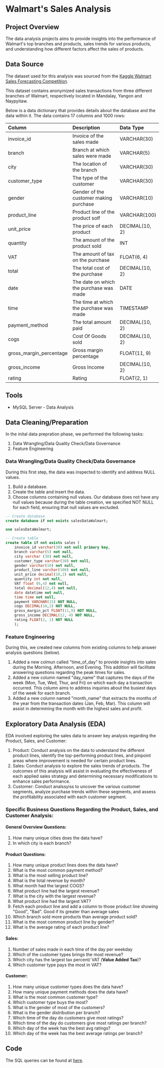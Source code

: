 # Walmart's Sales Analysis 

## Project Overview

The data analysis projects aims to provide insights into the performance of Walmart's top branches and products, sales trends for various products, and understanding how different factors affect the sales of products.

## Data Source 

The dataset used for this analysis was sourced from the [Kaggle Walmart Sales Forecasting Competition](https://www.kaggle.com/c/walmart-recruiting-store-sales-forecasting).

This dataset contains anonymized sales transactions from three different branches of Walmart, respectively located in Mandalay, Yangon and Naypyitaw. 

Below is a data dictionary that provides details about the database and the data within it. The data contains 17 columns and 1000 rows:

| Column                  | Description                             | Data Type      |
| :---------------------- | :-------------------------------------- | :------------- |
| invoice_id              | Invoice of the sales made               | VARCHAR(30)    |
| branch                  | Branch at which sales were made         | VARCHAR(5)     |
| city                    | The location of the branch              | VARCHAR(30)    |
| customer_type           | The type of the customer                | VARCHAR(30)    |
| gender                  | Gender of the customer making purchase  | VARCHAR(10)    |
| product_line            | Product line of the product solf        | VARCHAR(100)   |
| unit_price              | The price of each product               | DECIMAL(10, 2) |
| quantity                | The amount of the product sold          | INT            |
| VAT                 | The amount of tax on the purchase       | FLOAT(6, 4)    |
| total                   | The total cost of the purchase          | DECIMAL(10, 2) |
| date                    | The date on which the purchase was made | DATE           |
| time                    | The time at which the purchase was made | TIMESTAMP      |
| payment_method                 | The total amount paid                   | DECIMAL(10, 2) |
| cogs                    | Cost Of Goods sold                      | DECIMAL(10, 2) |
| gross_margin_percentage | Gross margin percentage                 | FLOAT(11, 9)   |
| gross_income            | Gross Income                            | DECIMAL(10, 2) |
| rating                  | Rating                                  | FLOAT(2, 1)    |

## Tools 
- MySQL Server - Data Analysis

## Data Cleaning/Preparation 

In the inital data prepration phase, we performed the following tasks:

1. Data Wrangling/Data Quality Check/Data Governance 
2. Feature Engineering 

### Data Wrangling/Data Quality Check/Data Governance 

During this first step, the data was inspected to identify and address NULL values. 

1. Build a database.
2. Create the table and insert the data. 
3. Choose columns containing null values. Our database does not have any null values because during the table creation, we specified NOT NULL for each field, ensuring that null values are excluded.

```sql
-- Create database
create database if not exists salesDataWalmart;

use salesDataWalmart;

-- Create table
create table if not exists sales (
    invoice_id varchar(30) not null primary key,
    branch varchar(5) not null, 
    city varchar (30) not null,
    customer_type varchar(30) not null,
    gender varchar(10) not null,
    product_line varchar(100) not null, 
    unit_price decimal(10,2) not null,
    quantity int not null, 
    VAT float (6,4) not null,
    total decimal(12,4) not null,
    date datetime not null,
    time time not null, 
    payment VARCHAR(15) NOT NULL,
    cogs DECIMAL(10,2) NOT NULL,
    gross_margin_pct FLOAT(11,9) NOT NULL,
    gross_income DECIMAL(12, 4) NOT NULL,
    rating FLOAT(2, 1) NOT NULL
    );
```

### Feature Engineering 

During this, we created new columns from existing columns to help answer analysis questions (below). 

1. Added a new colmun called "time_of_day" to provide insights into sales during the Morning, Afternoon, and Evening. This addition will facilitate answering questions regarding the peak times for sales.
2. Added a new column named "day_name" that captures the days of the week (Mon, Tue, Wed, Thur, and Fri) on which each day a transaction occurred. This column aims to address inquiries about the busiest days of the week for each branch.
3. Added a new column named "month_name" that extracts the months of the year from the transaction dates (Jan, Feb, Mar). This column will assist in determining the month with the highest sales and profit.

## Exploratory Data Analysis (EDA)

EDA involved exploring the sales data to answer key analysis regarding the Product, Sales, and Customer: 

1. Product: Conduct analysis on the data to understand the different product lines, identify the top-performing product lines, and pinpoint areas where improvement is needed for certain product lines.
2. Sales: Conduct analysis to explore the sales trends of products. The outcomes of this analysis will assist in evaluating the effectiveness of each applied sales strategy and determining necessary modifications to enhance sales performance.
3. Customer: Conduct analssyiss to uncover the various customer segments, analyze purchase trends within these segments, and assess the profitability associated with each customer segment.

### Specific Business Questions Regarding the Product, Sales, and Customer Analysis: 

#### General Overview Questions: 

1. How many unique cities does the data have?
2. In which city is each branch?

#### Product Questions: 

1. How many unique product lines does the data have?
2. What is the most common payment method?
3. What is the most selling product line?
4. What is the total revenue by month?
5. What month had the largest COGS?
6. What product line had the largest revenue?
5. What is the city with the largest revenue?
6. What product line had the largest VAT?
7. Fetch each product line and add a column to those product line showing "Good", "Bad". Good if its greater than average sales
8. Which branch sold more products than average product sold?
9. What is the most common product line by gender?
12. What is the average rating of each product line?

#### Sales: 

1. Number of sales made in each time of the day per weekday
2. Which of the customer types brings the most revenue?
3. Which city has the largest tax percent/ VAT (**Value Added Tax**)?
4. Which customer type pays the most in VAT?

#### Customer:

1. How many unique customer types does the data have?
2. How many unique payment methods does the data have?
3. What is the most common customer type?
4. Which customer type buys the most?
5. What is the gender of most of the customers?
6. What is the gender distribution per branch?
7. Which time of the day do customers give most ratings?
8. Which time of the day do customers give most ratings per branch?
9. Which day of the week has the best avg ratings?
10. Which day of the week has the best average ratings per branch?

## Code

The SQL queries can be found at [here](https://github.com/indu-sen/Portfolio-Projects/blob/main/SQL/Walmart's%20Sales/walmart_sale.sql). 









   


